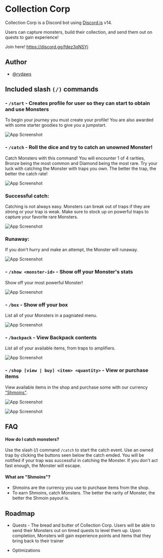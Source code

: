 
# Collection Corp

Collection Corp is a Discord bot using [Discord.js](https://github.com/discordjs/discord.js) v14.

Users can capture monsters, build their collection, and send them out on quests to gain experience!

Join here! https://discord.gg/fdez3qNSYj







## Author

- [@rydaws](https://www.github.com/rydaws)


## Included slash `(/)` commands

### - `/start` - Creates profile for user so they can start to obtain and use Monsters

To begin your journey you must create your profile! You are also awarded with some starter goodies to give you a jumpstart.

![App Screenshot](https://i.gyazo.com/ec710ae19c21531c7b659ef84f9592cc.png)
### - `/catch` - Roll the dice and try to catch an unowned Monster!

Catch Monsters with this command! You will encounter 1 of 4 rarities, Bronze being the most common and Diamond being the most rare. Try your luck with catching the Monster with traps you own. The better the trap, the better the catch rate!

![App Screenshot](https://i.gyazo.com/61531b976f32fed82f90b017019ff623.png)

### Successful catch:

Catching is not always easy. Monsters can break out of traps if they are strong or your trap is weak. Make sure to stock up on powerful traps to capture your favorite rare Monsters.

![App Screenshot](https://i.gyazo.com/4a298a59eab970a52f4822db0d547d2b.png)

### Runaway:

If you don't hurry and make an attempt, the Monster will runaway.

![App Screenshot](https://i.gyazo.com/254263508bbb35b74fc1d38133691ddc.png)


### - `/show <monster-id>` - Show off your Monster's stats

Show off your most powerful Monster!

![App Screenshot](https://i.gyazo.com/92729ffa99d6528315b473a866fdf354.png)

### - `/box` - Show off your box 

List all of your Monsters in a pagniated menu.

![App Screenshot](https://i.gyazo.com/eb09fbd4eecf1f12004e2d674ee90107.png)
### - `/backpack` - View Backpack contents

List all of your available items, from traps to amplifiers.

![App Screenshot](https://i.gyazo.com/183ce18d7c3415b418169f7067fec530.png)
### - `/shop [view | buy] <item> <quantity>` - View or purchase items

View available items in the shop and purchase some with our currency ["Shmoins"](#faq).

![App Screenshot](https://i.gyazo.com/8efde1e9ff9305c01f6990f455ce52de.png)

![App Screenshot](https://i.gyazo.com/f2850b021a1d27e99004f507feb46b6c.png)



## FAQ

#### How do I catch monsters?

Use the slash (/) command `/catch` to start the catch event. Use an owned trap by clicking the buttons seen below the catch emded. You will be notified if your trap was successful in catching the Monster. If you don't act fast enough, the Monster will escape.

#### What are "Shmoins"?

- Shmoins are the currency you use to purchase items from the shop.
- To earn Shmoins, catch Monsters. The better the rarity of Monster, the better the Shmoin payout is.

## Roadmap

- Quests - The bread and butter of Collection Corp. Users will be able to send their Monsters out on timed quests to level them up. Upon completion, Monsters will gain experience points and items that they bring back to their trainer

- Optimizations

